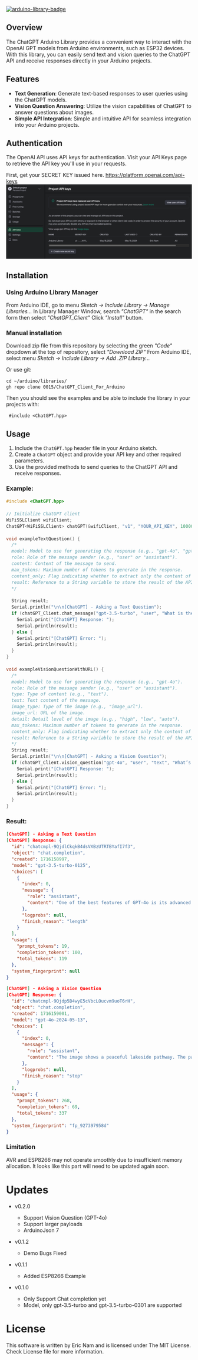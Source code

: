 [![arduino-library-badge](https://www.ardu-badge.com/badge/ChatGPT_Client.svg)](https://www.ardu-badge.com/ChatGPT_Client)

## Overview
The ChatGPT Arduino Library provides a convenient way to interact with the OpenAI GPT models from Arduino environments, such as ESP32 devices. With this library, you can easily send text and vision queries to the ChatGPT API and receive responses directly in your Arduino projects.

## Features
- **Text Generation**: Generate text-based responses to user queries using the ChatGPT models.
- **Vision Question Answering**: Utilize the vision capabilities of ChatGPT to answer questions about images.
- **Simple API Integration**: Simple and intuitive API for seamless integration into your Arduino projects.

## Authentication
The OpenAI API uses API keys for authentication. Visit your API Keys page to retrieve the API key you'll use in your requests.

First, get your SECRET KEY issued here.
https://platform.openai.com/api-keys
![API Keys](misc/openai_API-Keys.png)

## Installation

### Using Arduino Library Manager

From Arduino IDE, go to menu *Sketch -> Include Library -> Manage Libraries...*
In Library Manager Window, search *"ChatGPT"* in the search form then select *"ChatGPT_Client"*
Click *"Install"* button.

### Manual installation

Download zip file from this repository by selecting the green *"Code"* dropdown at the top of repository, select *"Download ZIP"*
From Arduino IDE, select menu *Sketch -> Include Library -> Add .ZIP Library...*

Or use git:
 ```
 cd ~/arduino/libraries/
 gh repo clone 0015/ChatGPT_Client_For_Arduino
 ```

Then you should see the examples and be able to include the library in your projects with:

```
 #include <ChatGPT.hpp>
```

## Usage
1. Include the `ChatGPT.hpp` header file in your Arduino sketch.
2. Create a `ChatGPT` object and provide your API key and other required parameters.
3. Use the provided methods to send queries to the ChatGPT API and receive responses.

### Example:
```cpp
#include <ChatGPT.hpp>

// Initialize ChatGPT client
WiFiSSLClient wifiClient;
ChatGPT<WiFiSSLClient> chatGPT(&wifiClient, "v1", "YOUR_API_KEY", 10000);

void exampleTextQuestion() {
  /*
  model: Model to use for generating the response (e.g., "gpt-4o", "gpt-3.5-turbo").
  role: Role of the message sender (e.g., "user" or "assistant").
  content: Content of the message to send.
  max_tokens: Maximum number of tokens to generate in the response.
  content_only: Flag indicating whether to extract only the content of the response. (e.g., true - answer only, false - full response)
  result: Reference to a String variable to store the result of the API call.
  */

  String result;
  Serial.println("\n\n[ChatGPT] - Asking a Text Question");
  if (chatGPT_Client.chat_message("gpt-3.5-turbo", "user", "What is the best feature of GPT-4o?", 100, false, result)) {
    Serial.print("[ChatGPT] Response: ");
    Serial.println(result);
  } else {
    Serial.print("[ChatGPT] Error: ");
    Serial.println(result);
  }
}

void exampleVisionQuestionWithURL() {
  /*
  model: Model to use for generating the response (e.g., "gpt-4o").
  role: Role of the message sender (e.g., "user" or "assistant").
  type: Type of content (e.g., "text").
  text: Text content of the message.
  image_type: Type of the image (e.g., "image_url").
  image_url: URL of the image.
  detail: Detail level of the image (e.g., "high", "low", "auto").
  max_tokens: Maximum number of tokens to generate in the response.
  content_only: Flag indicating whether to extract only the content of the response. (e.g., true - answer only, false - full response)
  result: Reference to a String variable to store the result of the API call.
  */
  String result;
  Serial.println("\n\n[ChatGPT] - Asking a Vision Question");
  if (chatGPT_Client.vision_question("gpt-4o", "user", "text", "What’s in this image?", "image_url", "https://samplelib.com/lib/preview/jpeg/sample-city-park-400x300.jpg", "auto", 400, false, result)) {
    Serial.print("[ChatGPT] Response: ");
    Serial.println(result);
  } else {
    Serial.print("[ChatGPT] Error: ");
    Serial.println(result);
  }
}
```

### Result:

```json
[ChatGPT] - Asking a Text Question
[ChatGPT] Response: {
  "id": "chatcmpl-9QjdlCkqkB4dsVXBzUTRTBYafI7f3",
  "object": "chat.completion",
  "created": 1716158997,
  "model": "gpt-3.5-turbo-0125",
  "choices": [
    {
      "index": 0,
      "message": {
        "role": "assistant",
        "content": "One of the best features of GPT-4o is its advanced natural language processing capabilities. GPT-4o has a deeper understanding of context, nuance, and complex language structures, allowing it to generate more accurate and coherent responses to a wide range of prompts. Its improved language modeling capabilities make it more versatile and effective in various tasks such as text generation, language translation, and question answering. Overall, the enhanced natural language processing capabilities of GPT-4o make it a powerful tool"
      },
      "logprobs": null,
      "finish_reason": "length"
    }
  ],
  "usage": {
    "prompt_tokens": 19,
    "completion_tokens": 100,
    "total_tokens": 119
  },
  "system_fingerprint": null
}
```
```json
[ChatGPT] - Asking a Vision Question
[ChatGPT] Response: {
  "id": "chatcmpl-9Qjdp5B4wyE5cVbcLOucvm9uoT6rH",
  "object": "chat.completion",
  "created": 1716159001,
  "model": "gpt-4o-2024-05-13",
  "choices": [
    {
      "index": 0,
      "message": {
        "role": "assistant",
        "content": "The image shows a peaceful lakeside pathway. The path is made of bricks and runs alongside a body of water. There is greenery on both sides of the path with trees providing shade on the right side. Off in the distance, you can see some buildings, possibly residential apartments, and more greenery. The atmosphere appears to be calm and serene."
      },
      "logprobs": null,
      "finish_reason": "stop"
    }
  ],
  "usage": {
    "prompt_tokens": 268,
    "completion_tokens": 69,
    "total_tokens": 337
  },
  "system_fingerprint": "fp_927397958d"
}
```

### Limitation

AVR and ESP8266 may not operate smoothly due to insufficient memory allocation. It looks like this part will need to be updated again soon.

# Updates 

 - v0.2.0 
    - Support Vision Question (GPT-4o)
    - Support larger payloads
    - ArduinoJson 7

 - v0.1.2
    - Demo Bugs Fixed

 - v0.1.1
    - Added ESP8266 Example

 - v0.1.0
    - Only Support Chat completion yet
    - Model, only gpt-3.5-turbo and gpt-3.5-turbo-0301 are supported

# License

 This software is written by Eric Nam and is licensed under The MIT License. Check License file for more information.    